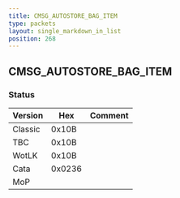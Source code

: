 ```yaml
---
title: CMSG_AUTOSTORE_BAG_ITEM
type: packets
layout: single_markdown_in_list
position: 268
---
```


## CMSG_AUTOSTORE_BAG_ITEM

### Status

Version    | Hex        | Comment
---------- | ---------- | ---------- 
Classic    | 0x10B      |
TBC        | 0x10B      |
WotLK      | 0x10B      |
Cata       | 0x0236     |
MoP        |            |
